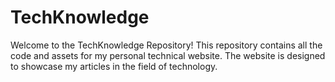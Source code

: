 # TechKnowledge
Welcome to the TechKnowledge Repository!
This repository contains all the code and assets for my personal technical website. The website is designed to showcase my articles in the field of technology.
